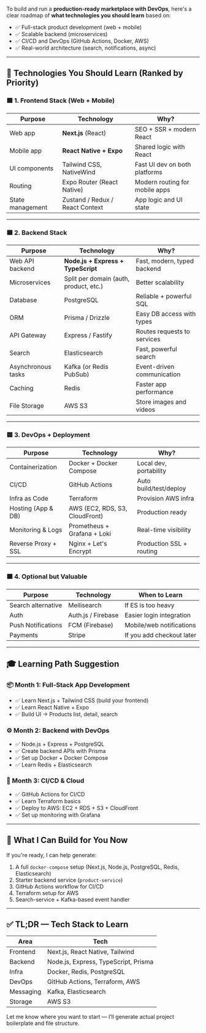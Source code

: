 To build and run a **production-ready marketplace with DevOps**, here's a clear roadmap of **what technologies you should learn** based on:

* ✅ Full-stack product development (web + mobile)
* ✅ Scalable backend (microservices)
* ✅ CI/CD and DevOps (GitHub Actions, Docker, AWS)
* ✅ Real-world architecture (search, notifications, async)

---

## 🧱 Technologies You Should Learn (Ranked by Priority)

### 🟩 1. **Frontend Stack (Web + Mobile)**

| Purpose          | Technology                      | Why?                           |
| ---------------- | ------------------------------- | ------------------------------ |
| Web app          | **Next.js** (React)             | SEO + SSR + modern React       |
| Mobile app       | **React Native + Expo**         | Shared logic with React        |
| UI components    | Tailwind CSS, NativeWind        | Fast UI dev on both platforms  |
| Routing          | Expo Router (React Native)      | Modern routing for mobile apps |
| State management | Zustand / Redux / React Context | App logic and UI state         |

---

### 🟦 2. **Backend Stack**

| Purpose            | Technology                             | Why?                        |
| ------------------ | -------------------------------------- | --------------------------- |
| Web API backend    | **Node.js + Express + TypeScript**     | Fast, modern, typed backend |
| Microservices      | Split per domain (auth, product, etc.) | Better scalability          |
| Database           | PostgreSQL                             | Reliable + powerful SQL     |
| ORM                | Prisma / Drizzle                       | Easy DB access with types   |
| API Gateway        | Express / Fastify                      | Routes requests to services |
| Search             | Elasticsearch                          | Fast, powerful search       |
| Asynchronous tasks | Kafka (or Redis PubSub)                | Event-driven communication  |
| Caching            | Redis                                  | Faster app performance      |
| File Storage       | AWS S3                                 | Store images and videos     |

---

### 🟨 3. **DevOps + Deployment**

| Purpose             | Technology                     | Why?                     |
| ------------------- | ------------------------------ | ------------------------ |
| Containerization    | Docker + Docker Compose        | Local dev, portability   |
| CI/CD               | GitHub Actions                 | Auto build/test/deploy   |
| Infra as Code       | Terraform                      | Provision AWS infra      |
| Hosting (App & DB)  | AWS (EC2, RDS, S3, CloudFront) | Production ready         |
| Monitoring & Logs   | Prometheus + Grafana + Loki    | Real-time visibility     |
| Reverse Proxy + SSL | Nginx + Let's Encrypt          | Production SSL + routing |

---

### 🟧 4. **Optional but Valuable**

| Purpose            | Technology         | When to Learn             |
| ------------------ | ------------------ | ------------------------- |
| Search alternative | Meilisearch        | If ES is too heavy        |
| Auth               | Auth.js / Firebase | Easier login integration  |
| Push Notifications | FCM (Firebase)     | Mobile/web notifications  |
| Payments           | Stripe             | If you add checkout later |

---

## 🎓 Learning Path Suggestion

### 📦 Month 1: Full-Stack App Development

* ✅ Learn Next.js + Tailwind CSS (build your frontend)
* ✅ Learn React Native + Expo
* ✅ Build UI → Products list, detail, search

### ⚙️ Month 2: Backend with DevOps

* ✅ Node.js + Express + PostgreSQL
* ✅ Create backend APIs with Prisma
* ✅ Set up Docker + Docker Compose
* ✅ Learn Redis + Elasticsearch

### 🚀 Month 3: CI/CD & Cloud

* ✅ GitHub Actions for CI/CD
* ✅ Learn Terraform basics
* ✅ Deploy to AWS: EC2 + RDS + S3 + CloudFront
* ✅ Set up monitoring with Grafana

---

## 🔧 What I Can Build for You Now

If you're ready, I can help generate:

1. A full `docker-compose` setup (Next.js, Node.js, PostgreSQL, Redis, Elasticsearch)
2. Starter backend service (`product-service`)
3. GitHub Actions workflow for CI/CD
4. Terraform setup for AWS
5. Search-service + Kafka-based event handler

---

## ✅ TL;DR — Tech Stack to Learn

| Area      | Tech                                 |
| --------- | ------------------------------------ |
| Frontend  | Next.js, React Native, Tailwind      |
| Backend   | Node.js, Express, TypeScript, Prisma |
| Infra     | Docker, Redis, PostgreSQL            |
| DevOps    | GitHub Actions, Terraform, AWS       |
| Messaging | Kafka, Elasticsearch                 |
| Storage   | AWS S3                               |

Let me know where you want to start — I’ll generate actual project boilerplate and file structure.
